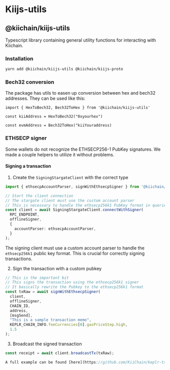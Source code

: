 # Kiijs-utils

## @kiichain/kiijs-utils

Typescript library containing general utility functions for interacting with Kiichain.

### Installation

```bash
yarn add @kiichain/kiijs-utils @kiichain/kiijs-proto
```

### Bech32 conversion

The package has utils to easen up conversion between hex and bech32 addresses. They can be used like this:

```tsx
import { HexToBech32, Bech32ToHex } from '@kiichain/kiijs-utils'

const kiiAddress = HexToBech32("0xyourhex")

const evmAddress = Bech32ToHex("kiiYouraddress)
```

### ETHSECP signer

Some wallets do not recognize the ETHSECP256-1 PubKey signatures. We made a couple helpers to utilize it without problems.

#### Signing a transaction

1. Create the `SigningStargateClient` with the correct type

```typescript
import { ethsecpAccountParser, signWithEthsecpSigner } from '@kiichain/kiijs-utils';

// Start the client connection
// The stargate client must use the custom account parser
// This is necessary to handle the ethsecp256k1 PubKey format in queries
const client = await SigningStargateClient.connectWithSigner(
  RPC_ENDPOINT,
  offlineSigner,
  {
    accountParser: ethsecpAccountParser,
  }
);
```

The signing client must use a custom account parser to handle the `ethsecp256k1` public key format. This is crucial for correctly signing transactions.

2. Sign the transaction with a custom pubkey

```typescript
// This is the important bit
// This signs the transaction using the ethsecp256k1 signer
// It basically rewrite the Pubkey to the ethsecp256k1 format
const txRaw = await signWithEthsecpSigner(
  client,
  offlineSigner,
  CHAIN_ID,
  address,
  [msgSend],
  "This is a sample transaction memo",
  KEPLR_CHAIN_INFO.feeCurrencies[0].gasPriceStep.high,
  1.5
);
```

3. Broadcast the signed transaction

```typescript
const receipt = await client.broadcastTx(txRaw);

A full example can be found [here](https://github.com/KiiChain/keplr-tx-template/blob/main/src/App.tsx)
```
